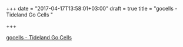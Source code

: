 +++
date = "2017-04-17T13:58:01+03:00"
draft = true
title = "gocells - Tideland Go Cells "

+++

<p><a href="https://t.co/x9V5PAyjpq">gocells - Tideland Go Cells </a></p>